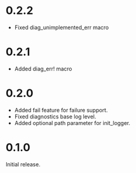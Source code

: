 0.2.2
=====

* Fixed diag_unimplemented_err macro

0.2.1
=====

* Added diag_err! macro

0.2.0
=====

* Added fail feature for failure support.
* Fixed diagnostics base log level.
* Added optional path parameter for init_logger.

0.1.0
=====

Initial release.